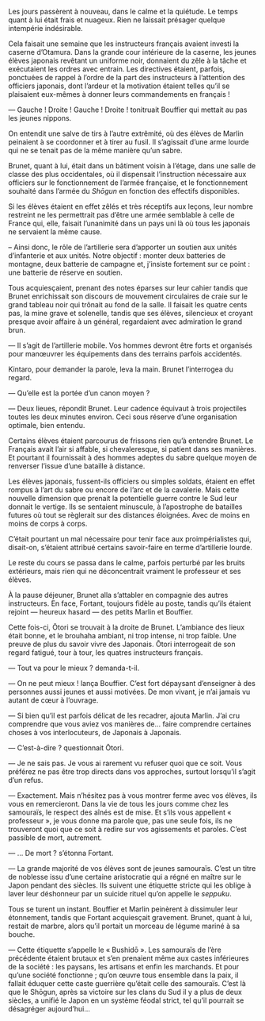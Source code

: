 Les jours passèrent à nouveau, dans le calme et la quiétude. Le temps quant à
lui était frais et nuageux. Rien ne laissait présager quelque intempérie
indésirable.

Cela faisait une semaine que les instructeurs français avaient investi la
caserne d’Otamura. Dans la grande cour intérieure de la caserne, les jeunes
élèves japonais revêtant un uniforme noir, donnaient du zêle à la tâche et
exécutaient les ordres avec entrain. Les directives étaient, parfois, ponctuées
de rappel à l’ordre de la part des instructeurs à l’attention des officiers
japonais, dont l’ardeur et la motivation étaient telles qu’il se plaisaient
eux-mêmes à donner leurs commandements en français !

— Gauche ! Droite ! Gauche ! Droite ! tonitruait Bouffier qui mettait au pas
les jeunes nippons.

On entendit une salve de tirs à l’autre extrêmité, où des élèves de Marlin
peinaient à se coordonner et à tirer au fusil. Il s’agissait d’une arme lourde
qui ne se tenait pas de la même manière qu’un sabre.

Brunet, quant à lui, était dans un bâtiment voisin à l’étage, dans une salle
de classe des plus occidentales, où il dispensait l’instruction nécessaire aux
officiers sur le fonctionnement de l’armée française, et le fonctionnement
souhaité dans l’armée du *Shōgun* en fonction des effectifs disponibles.

Si les élèves étaient en effet zêlés et très réceptifs aux leçons, leur nombre
restreint ne les permettrait pas d’être une armée semblable à celle de France
qui, elle, faisait l’unanimité dans un pays uni là où tous les japonais ne
servaient la même cause.

– Ainsi donc, le rôle de l’artillerie sera d’apporter un soutien aux unités
d’infanterie et aux unités. Notre objectif : monter deux batteries de montagne,
deux batterie de campagne et, j’insiste fortement sur ce point : une batterie
de réserve en soutien.

Tous acquiesçaient, prenant des notes éparses sur leur cahier tandis que Brunet
enrichissait son discours de mouvement circulaires de craie sur le grand
tableau noir qui trônait au fond de la salle. Il faisait les quatre cents pas,
la mine grave et solenelle, tandis que ses élèves, silencieux et croyant
presque avoir affaire à un général, regardaient avec admiration le grand brun.

— Il s’agit de l’artillerie mobile. Vos hommes devront être forts et organisés
pour manœuvrer les équipements dans des terrains parfois accidentés. 

Kintaro, pour demander la parole, leva la main. Brunet l’interrogea du regard.

— Qu’elle est la portée d’un canon moyen ?

— Deux lieues, répondit Brunet. Leur cadence équivaut à trois projectiles
toutes les deux minutes environ. Ceci sous réserve d’une organisation optimale,
bien entendu.

Certains élèves étaient parcourus de frissons rien qu’à entendre Brunet. Le
Français avait l’air si affable, si chevaleresque, si patient dans ses
manières. Et pourtant il fournissait à des hommes adeptes du sabre quelque
moyen de renverser l’issue d’une bataille à distance.

Les élèves japonais, fussent-ils officiers ou simples soldats, étaient en effet
rompus à l’art du sabre ou encore de l’arc et de la cavalerie. Mais cette
nouvelle dimension que prenait la potentielle guerre contre le Sud leur donnait
le vertige. Ils se sentaient minuscule, à l’apostrophe de batailles futures où
tout se règlerait sur des distances éloignées. Avec de moins en moins de
corps à corps.

C’était pourtant un mal nécessaire pour tenir face aux proimpérialistes qui,
disait-on, s’étaient attribué certains savoir-faire en terme d’artillerie
lourde.

Le reste du cours se passa dans le calme, parfois perturbé par les bruits
extérieurs, mais rien qui ne déconcentrait vraiment le professeur et ses
élèves.

À la pause déjeuner, Brunet alla s’attabler en compagnie des autres
instructeurs. En face, Fortant, toujours fidèle au poste, tandis qu’ils étaient
rejoint — heureux hasard — des petits Marlin et Bouffier.

Cette fois-ci, Ōtori se trouvait à la droite de Brunet. L’ambiance des lieux
était bonne, et le brouhaha ambiant, ni trop intense, ni trop faible. Une
preuve de plus du savoir vivre des Japonais. Ōtori interrogeait de son regard
fatigué, tour à tour, les quatres instructeurs français.

— Tout va pour le mieux ? demanda-t-il.

— On ne peut mieux ! lança Bouffier. C’est fort dépaysant d’enseigner à des
personnes aussi jeunes et aussi motivées. De mon vivant, je n’ai jamais vu
autant de cœur à l’ouvrage.

— Si bien qu’il est parfois délicat de les recadrer, ajouta Marlin. J’ai cru
comprendre que vous aviez vos manières de… faire comprendre certaines choses
à vos interlocuteurs, de Japonais à Japonais.

— C’est-à-dire ? questionnait Ōtori.

— Je ne sais pas. Je vous ai rarement vu refuser quoi que ce soit. Vous
préférez ne pas être trop directs dans vos approches, surtout lorsqu’il s’agit
d’un refus.

— Exactement. Mais n’hésitez pas à vous montrer ferme avec vos élèves, ils vous
en remercieront. Dans la vie de tous les jours comme chez les samouraïs, le
respect des aînés est de mise. Et s’ils vous appellent « professeur », je vous
donne ma parole que, pas une seule fois, ils ne trouveront quoi que ce soit à
redire sur vos agissements et paroles. C’est passible de mort, autrement.

— … De mort ? s’étonna Fortant.

— La grande majorité de vos élèves sont de jeunes samouraïs. C’est un titre de
noblesse issu d’une certaine aristocratie qui a régné en maître sur le Japon
pendant des siècles. Ils suivent une étiquette stricte qui les oblige à laver
leur déshonneur par un suicide rituel qu’on appelle le *seppuku*.

Tous se turent un instant. Bouffier et Marlin peinèrent à dissimuler leur
étonnement, tandis que Fortant acquiesçait gravement. Brunet, quant à lui,
restait de marbre, alors qu’il portait un morceau de légume mariné à sa bouche.

— Cette étiquette s’appelle le « Bushidō ». Les samouraïs de l’ère précédente
étaient brutaux et s’en prenaient même aux castes inférieures de la société :
les paysans, les artisans et enfin les marchands. Et pour qu’une société
fonctionne ; qu’on œuvre tous ensemble dans la paix, il fallait éduquer cette
caste guerrière qu’était celle des samouraïs. C’est là que le Shōgun, après
sa victoire sur les clans du Sud il y a plus de deux siècles, a unifié le Japon
en un système féodal strict, tel qu’il pourrait se désagréger aujourd’hui…
